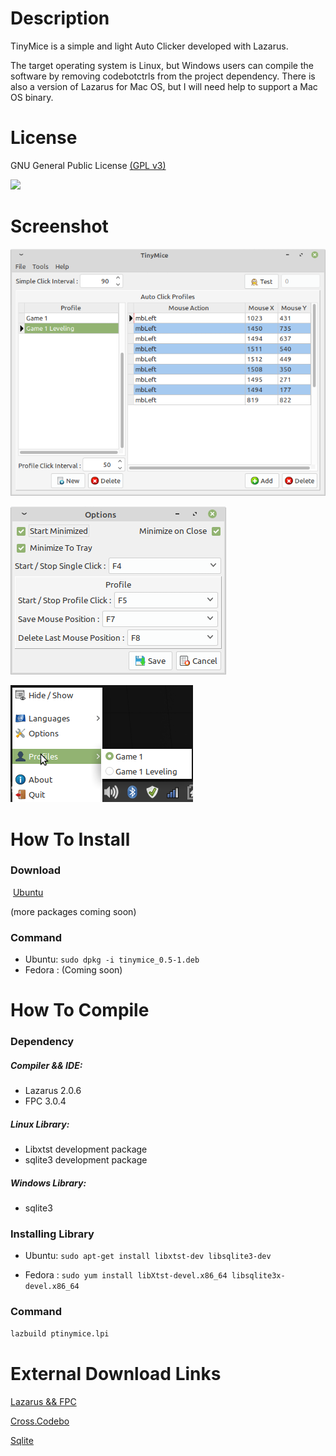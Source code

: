 



# Description

TinyMice is a simple and light Auto Clicker developed with Lazarus. 

The target operating system is Linux, but Windows users can compile the software by removing codebotctrls from the project dependency. There is also a version of Lazarus for Mac OS, but I will need help to support a Mac OS binary.



# **License**

GNU General Public License [(GPL v3)](https://www.gnu.org/licenses/gpl-3.0.html)

![](https://www.gnu.org/graphics/gplv3-or-later.png)



# **Screenshot**

![](pictures/screenshot/Main.png)

![](pictures/screenshot/Options.png)

![](pictures/screenshot/systray.png)

# How To Install

### Download

​	[Ubuntu](https://raw.githubusercontent.com/TheLastCayen/tinymice/master/bin/tinymice_0.5-1.deb)

(more packages coming soon)

### Command

- Ubuntu:  ```sudo dpkg -i tinymice_0.5-1.deb ```
- Fedora : (Coming soon)



# How To Compile

### **Dependency**

##### Compiler && IDE: 

- Lazarus 2.0.6
- FPC 3.0.4

##### Linux Library: 

- Libxtst development package
- sqlite3 development package

##### Windows Library: 

- sqlite3

  

### Installing Library

- Ubuntu:  ```sudo apt-get install libxtst-dev libsqlite3-dev ```

- Fedora :  ```sudo yum install libXtst-devel.x86_64 libsqlite3x-devel.x86_64 ```

  

### Command

```bash
lazbuild ptinymice.lpi
```



# External Download Links

[Lazarus && FPC](https://sourceforge.net/projects/lazarus/files/)

[Cross.Codebo](https://github.com/sysrpl/Cross.Codebot)

[Sqlite](https://www.sqlite.org/download.html)


